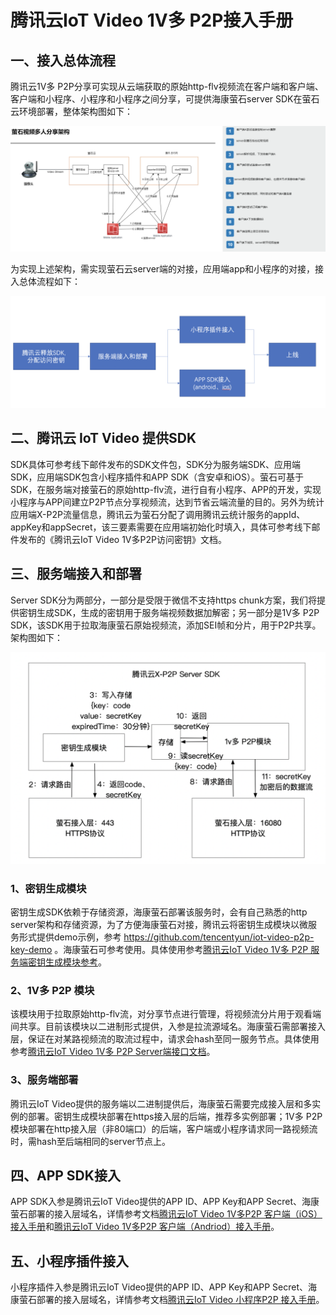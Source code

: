 # 腾讯云IoT Video 1V多 P2P接入手册

## 一、接入总体流程                    

腾讯云1V多 P2P分享可实现从云端获取的原始http-flv视频流在客户端和客户端、客户端和小程序、小程序和小程序之间分享，可提供海康萤石server SDK在萤石云环境部署，整体架构图如下：

![image-20210629204514803](https://github.com/tencentyun/iot-video-p2p-doc/blob/master/pic/%E6%80%BB%E6%9E%B6%E6%9E%84.png)

为实现上述架构，需实现萤石云server端的对接，应用端app和小程序的对接，接入总体流程如下：

![image-20210628111403102](https://github.com/tencentyun/iot-video-p2p-doc/blob/master/pic/%E6%8E%A5%E5%85%A5%E6%80%BB%E6%B5%81%E7%A8%8B.png)



## 二、腾讯云 IoT Video 提供SDK

SDK具体可参考线下邮件发布的SDK文件包，SDK分为服务端SDK、应用端SDK，应用端SDK包含小程序插件和APP SDK（含安卓和iOS）。萤石可基于SDK，在服务端对接萤石的原始http-flv流，进行自有小程序、APP的开发，实现小程序与APP间建立P2P节点分享视频流，达到节省云端流量的目的。另外为统计应用端X-P2P流量信息，腾讯云为萤石分配了调用腾讯云统计服务的appId、appKey和appSecret，该三要素需要在应用端初始化时填入，具体可参考线下邮件发布的《腾讯云IoT Video 1V多P2P访问密钥》文档。

## 三、服务端接入和部署

Server SDK分为两部分，一部分是受限于微信不支持https chunk方案，我们将提供密钥生成SDK，生成的密钥用于服务端视频数据加解密；另一部分是1V多 P2P SDK，该SDK用于拉取海康萤石原始视频流，添加SEI帧和分片，用于P2P共享。架构图如下：

![image-20210628204633406](https://github.com/tencentyun/iot-video-p2p-doc/blob/master/pic/server%20sdk%E6%9E%B6%E6%9E%84.png)

### 1、密钥生成模块

密钥生成SDK依赖于存储资源，海康萤石部署该服务时，会有自己熟悉的http server架构和存储资源，为了方便海康萤石对接，腾讯云将密钥生成模块以微服务形式提供demo示例，参考
https://github.com/tencentyun/iot-video-p2p-key-demo
。海康萤石可参考使用。具体使用参考[腾讯云IoT Video 1V多 P2P 服务端密钥生成模块参考](https://github.com/tencentyun/iot-video-p2p-doc/blob/master/%E8%85%BE%E8%AE%AF%E4%BA%91IoT%20Video%201V%E5%A4%9A%20P2P%20%E6%9C%8D%E5%8A%A1%E7%AB%AF%E5%AF%86%E9%92%A5%E7%94%9F%E6%88%90%E6%A8%A1%E5%9D%97%E5%8F%82%E8%80%83.md)。

### 2、1V多 P2P 模块

该模块用于拉取原始http-flv流，对分享节点进行管理，将视频流分片用于观看端间共享。目前该模块以二进制形式提供，入参是拉流源域名。海康萤石需部署接入层，保证在对某路视频流的取流过程中，请求会hash至同一服务节点。具体使用参考[腾讯云IoT Video 1V多 P2P Server端接口文档](https://github.com/tencentyun/iot-video-p2p-doc/blob/master/IoT%20Video%201V%E5%A4%9AP2P%20Server%E7%AB%AF%E6%8E%A5%E5%8F%A3%E6%96%87%E6%A1%A3.md)。

### 3、服务端部署

腾讯云IoT Video提供的服务端以二进制提供后，海康萤石需要完成接入层和多实例的部署。密钥生成模块部署在https接入层的后端，推荐多实例部署；1V多 P2P模块部署在http接入层（非80端口）的后端，客户端或小程序请求同一路视频流时，需hash至后端相同的server节点上。

## 四、APP SDK接入

APP SDK入参是腾讯云IoT Video提供的APP ID、APP Key和APP Secret、海康萤石部署的接入层域名，详情参考文档[腾讯云IoT Video 1V多P2P 客户端（iOS）接入手册](https://github.com/tencentyun/iot-video-p2p-doc/blob/master/IoT%20Video%201V%E5%A4%9AP2P%20%E5%AE%A2%E6%88%B7%E7%AB%AFSDK%EF%BC%88iOS%EF%BC%89%20%E6%8E%A5%E5%85%A5%E6%89%8B%E5%86%8C.md)和[腾讯云IoT Video 1V多P2P 客户端（Andriod）接入手册](https://github.com/tencentyun/iot-video-p2p-doc/blob/master/IoT%20%20Video%201V%E5%A4%9AP2P%20%E5%AE%A2%E6%88%B7%E7%AB%AFSDK%EF%BC%88Android%EF%BC%89%E6%8E%A5%E5%85%A5%E6%89%8B%E5%86%8C.md)。

## 五、小程序插件接入

小程序插件入参是腾讯云IoT Video提供的APP ID、APP Key和APP Secret、海康萤石部署的接入层域名，详情参考文档[腾讯云IoT Video 小程序P2P 接入手册](https://github.com/tencentyun/iot-video-p2p-doc/blob/master/IoT%20Video%20%E5%B0%8F%E7%A8%8B%E5%BA%8FP2P%E6%8E%A5%E5%85%A5%E6%8C%87%E5%8D%97.md)。

